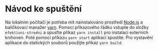 # Návod ke spuštění

Na lokalním počítači je potřeba mít nainstalováno prostředí [Node.js](https://nodejs.org/en/) a balíčkovací manažer [yarn](https://classic.yarnpkg.com/lang/en/docs/install). Pomocí příkazového řádku vstupte do složky `efektivni-stredni` a spusťte příkaz `yarn install` pro instalaci externích knihoven. Poté pomocí příkazu `yarn start` aplikaci spustíte. Pro vystavění aplikace do statických souborů použijte příkaz `yarn build`.
